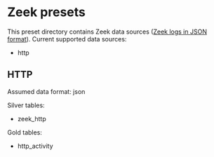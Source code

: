# Zeek presets

This preset directory contains Zeek data sources ([Zeek logs in JSON format](https://docs.zeek.org/en/master/log-formats.html#zeek-json-format-logs)). Current supported data sources:
- http

## HTTP

Assumed data format: json

Silver tables:
- zeek_http

Gold tables:
- http_activity



